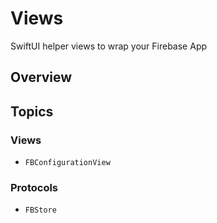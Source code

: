 # Views

SwiftUI helper views to wrap your Firebase App

## Overview


## Topics

### Views
- ``FBConfigurationView``

### Protocols
- ``FBStore``
